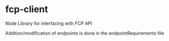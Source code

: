 # fcp-client
Node Library for interfacing with FCP API

Addition/modification of endpoints is done in the endpointRequirements file